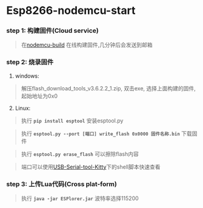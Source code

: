 # Esp8266-nodemcu-start

### step 1: 构建固件(Cloud service)
> 在[nodemcu-build](https://nodemcu-build.com/) 在线构建固件,几分钟后会发送到邮箱

### step 2: 烧录固件
1. windows:
> 解压flash_download_tools_v3.6.2.2_1.zip, 双击exe, 选择上面构建的固件,起始地址为0x0

2. Linux:
> 执行 **```pip install esptool```** 安装esptool.py

> 执行 **```esptool.py --port [端口] write_flash 0x0000 固件名称.bin```** 下载固件

> 执行 **```esptool.py erase_flash```** 可以擦除flash内容

> 端口可以使用[USB-Serial-tool-Kitty](https://github.com/SenseAge/USB-Serial-tool-Kitty)下的shell脚本快速查看

### step 3: 上传Lua代码(Cross plat-form)
> 执行 **```java -jar ESPlorer.jar```** 波特率选择115200
